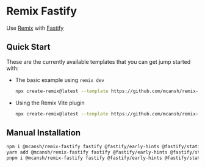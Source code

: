 # Remix Fastify

Use [Remix](https://remix.run) with [Fastify](http://fastify.io)

## Quick Start

These are the currently available templates that you can get jump started with:

- The basic example using `remix dev`
  ```sh
  npx create-remix@latest --template https://github.com/mcansh/remix-fastify/tree/main/examples/basic
  ```
- Using the Remix Vite plugin
  ```sh
  npx create-remix@latest --template https://github.com/mcansh/remix-fastify/tree/main/examples/vite
  ```

## Manual Installation

```sh
npm i @mcansh/remix-fastify fastify @fastify/early-hints @fastify/static
yarn add @mcansh/remix-fastify fastify @fastify/early-hints @fastify/static
pnpm i @mcansh/remix-fastify fastify @fastify/early-hints @fastify/static
```
